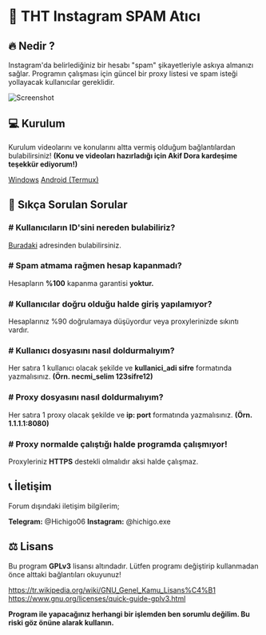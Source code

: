 # 🌙 THT Instagram SPAM Atıcı


##  🔥 Nedir ?
Instagram'da belirlediğiniz bir hesabı "spam" şikayetleriyle askıya almanızı sağlar. Programın çalışması için güncel bir proxy listesi ve spam isteği yollayacak kullanıcılar gereklidir.

![Screenshot](https://raw.githubusercontent.com/tarik0/instaspam/master/dVCM8q.png)

 ## 💻 Kurulum

Kurulum videolarını ve konularını altta vermiş olduğum bağlantılardan bulabilirsiniz! **(Konu ve videoları hazırladığı için Akif Dora kardeşime teşekkür ediyorum!)**

[Windows](https://www.youtube.com/watch?v=pE-FJwHxSG8)
[Android (Termux)](https://www.youtube.com/watch?v=4hdLzZFOTyU)

## 🤔 Sıkça Sorulan Sorular

### # Kullanıcıların ID'sini nereden bulabiliriz?
[Buradaki](https://codeofaninja.com/tools/find-instagram-user-id) adresinden bulabilirsiniz.
### # Spam atmama rağmen hesap kapanmadı?

Hesapların **%100** kapanma garantisi **yoktur.**

### # Kullanıcılar doğru olduğu halde giriş yapılamıyor?

Hesaplarınız %90 doğrulamaya düşüyordur veya proxylerinizde sıkıntı vardır.

### # Kullanıcı dosyasını nasıl doldurmalıyım?
Her satıra 1 kullanıcı olacak şekilde ve **kullanici_adi sifre** formatında yazmalısınız. **(Örn. necmi_selim 123sifre12)**

### # Proxy dosyasını nasıl doldurmalıyım?
Her satıra 1 proxy olacak şekilde ve **ip: port** formatında yazmalısınız. **(Örn. 1.1.1.1:8080)**

### # Proxy normalde çalıştığı halde programda çalışmıyor!
Proxyleriniz **HTTPS** destekli olmalıdır aksi halde çalışmaz.

## 📞 İletişim

Forum dışındaki iletişim bilgilerim;

**Telegram:** @Hichigo06 
**Instagram:** @hichigo.exe

##  ⚖️ Lisans

Bu program **GPLv3** lisansı altındadır. Lütfen programı değiştirip kullanmadan önce alttaki bağlantıları okuyunuz!

https://tr.wikipedia.org/wiki/GNU_Genel_Kamu_Lisans%C4%B1
https://www.gnu.org/licenses/quick-guide-gplv3.html

**Program ile yapacağınız herhangi bir işlemden ben sorumlu değilim. Bu riski göz önüne alarak kullanın.**
